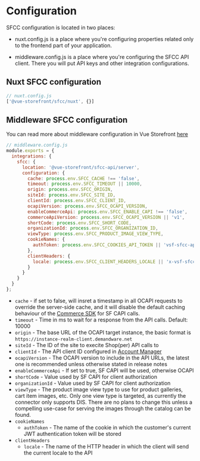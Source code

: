 # Configuration

SFCC configuration is located in two places:

- nuxt.config.js is a place where you're configuring properties related only to the frontend part of your application.

- middleware.config.js is a place where you're configuring the SFCC API client. There you will put API keys and other integration configurations.

## Nuxt SFCC configuration

```js
// nuxt.config.js
['@vue-storefront/sfcc/nuxt', {}]
```

## Middleware SFCC configuration

You can read more about middleware configuration in Vue Storefront [here](../advanced/server-middleware.md#configuration)

```js
// middleware.config.js
module.exports = {
  integrations: {
    sfcc: {
      location: '@vue-storefront/sfcc-api/server',
      configuration: {
        cache: process.env.SFCC_CACHE !== 'false',
        timeout: process.env.SFCC_TIMEOUT || 10000,
        origin: process.env.SFCC_ORIGIN,
        siteId: process.env.SFCC_SITE_ID,
        clientId: process.env.SFCC_CLIENT_ID,
        ocapiVersion: process.env.SFCC_OCAPI_VERSION,
        enableCommerceApi: process.env.SFCC_ENABLE_CAPI !== 'false',
        commerceApiVersion: process.env.SFCC_OCAPI_VERSION || 'v1',
        shortCode: process.env.SFCC_SHORT_CODE,
        organizationId: process.env.SFCC_ORGANIZATION_ID,
        viewType: process.env.SFCC_PRODUCT_IMAGE_VIEW_TYPE,
        cookieNames: {
          authToken: process.env.SFCC_COOKIES_API_TOKEN || 'vsf-sfcc-api-token'
        },
        clientHeaders: {
          locale: process.env.SFCC_CLIENT_HEADERS_LOCALE || 'x-vsf-sfcc-locale'
        }
      }
    }
  }
};
```
- `cache` - if set to false, will insret a timestamp in all OCAPI requests to override the server-side cache, and it will disable the default caching behaviour of the [Commerce SDK](https://www.npmjs.com/package/commerce-sdk) for SF CAPI calls.
- `timeout` - Time in ms to wait for a response from the API calls. Default: 10000
- `origin` - The base URL of the OCAPI target instance, the basic format is `https://instance-realm-client.demandware.net`
- `siteId` - The ID of the site to execite Shop(per) API calls to
- `clientId` - The API client ID configured in [Account Manager](https://account.demandware.com/)
- `ocapiVersion` - The OCAPI version to include in the API URLs, the latest one is recommended unless otherwise stated in release notes
- `enableCommerceApi` - If set to true, SF CAPI will be used, otherwise OCAPI
- `shortCode` - Value used by SF CAPI for client authorization
- `organizationId` - Value used by SF CAPI for client authorization
- `viewType` - The product image view type to use for product galleries, cart item images, etc. Only one view type is targeted, as currently the connector only supports DIS. There are no plans to change this unless a compelling use-case for serving the images through the catalog can be found.
- `cookieNames`
  - `authToken` - The name of the cookie in which the customer's current JWT authentication token will be stored
- `clientHeaders`
  - `locale` - The name of the HTTP header in which the client will send the current locale to the API
